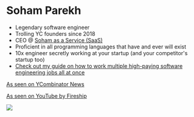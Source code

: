 # Soham Parekh

- Legendary software engineer
- Trolling YC founders since 2018
- CEO @ [Soham as a Service (SaaS)](https://github.com/soham-as-a-service)
- Proficient in all programming languages that have and ever will exist
- 10x engineer secretly working at your startup (and your competitor's startup too)
- [Check out my guide on how to work multiple high-paying software engineering jobs all at once](https://github.com/parekh-soham/overemployment-guide)

[As seen on YCombinator News](https://news.ycombinator.com/item?id=44448461)

[As seen on YouTube by Fireship](https://www.youtube.com/watch?v=-_6dHIPVoTM)

[<img src="https://github.com/user-attachments/assets/be46e2fd-37f0-4ad1-9ba4-ddd5316ee431">](https://www.youtube.com/watch?v=-_6dHIPVoTM)
